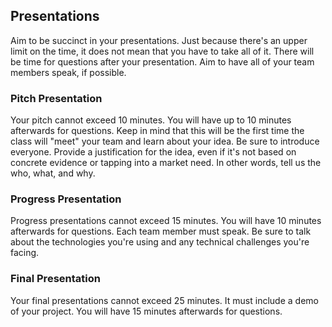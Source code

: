 ## Presentations
Aim to be succinct in your presentations. Just because there's an upper limit on the time, it does not mean that you have to take all of it. There will be time for questions after your presentation. Aim to have all of your team members speak, if possible.

### Pitch Presentation
Your pitch cannot exceed 10 minutes. You will have up to 10 minutes afterwards for questions. Keep in mind that this will be the first time the class will "meet" your team and learn about your idea. Be sure to introduce everyone. Provide a justification for the idea, even if it's not based on concrete evidence or tapping into a market need. In other words, tell us the who, what, and why.

### Progress Presentation
Progress presentations cannot exceed 15 minutes. You will have 10 minutes afterwards for questions. Each team member must speak. Be sure to talk about the technologies you're using and any technical challenges you're facing. 

### Final Presentation
Your final presentations cannot exceed 25 minutes. It must include a demo of your project. You will have 15 minutes afterwards for questions.
